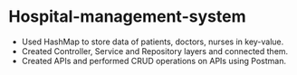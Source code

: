 # Hospital-management-system
- Used HashMap to store data of patients, doctors, nurses in key-value.
- Created Controller, Service and Repository layers and connected them.
- Created APIs and performed CRUD operations on APIs using Postman.
